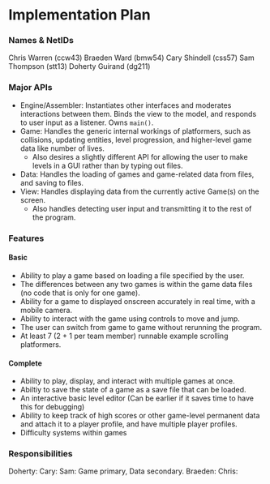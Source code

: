 # Implementation Plan

### Names & NetIDs

Chris Warren (ccw43)
Braeden Ward (bmw54)
Cary Shindell (css57)
Sam Thompson (stt13)
Doherty Guirand (dg211)

### Major APIs
- Engine/Assembler: Instantiates other interfaces and moderates interactions between them. Binds the view to the model, and responds to user input as a listener. Owns ``main()``.
- Game: Handles the generic internal workings of platformers, such as collisions, updating entities, level progression, and higher-level game data like number of lives.
    - Also desires a slightly different API for allowing the user to make levels in a GUI rather than by typing out files.
- Data: Handles the loading of games and game-related data from files, and saving to files.
- View: Handles displaying data from the currently active Game(s) on the screen.
    - Also handles detecting user input and transmitting it to the rest of the program.

### Features

#### Basic
- Ability to play a game based on loading a file specified by the user.
- The differences between any two games is within the game data files (no code that is only for one game).
- Ability for a game to displayed onscreen accurately in real time, with a mobile camera.
- Ability to interact with the game using controls to move and jump.
- The user can switch from game to game without rerunning the program.
- At least 7 (2 + 1 per team member) runnable example scrolling platformers.

#### Complete
- Ability to play, display, and interact with multiple games at once.
- Abiltiy to save the state of a game as a save file that can be loaded.
- An interactive basic level editor (Can be earlier if it saves time to have this for debugging)
- Ability to keep track of high scores or other game-level permanent data and attach it to a player profile, and have multiple player profiles.
- Difficulty systems within games

### Responsibilities

Doherty:
Cary: 
Sam: Game primary, Data secondary.
Braeden: 
Chris: 
